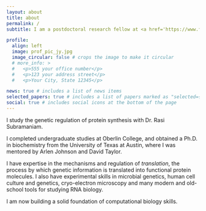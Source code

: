 ```yaml
---
layout: about
title: about
permalink: /
subtitle: I am a postdoctoral research fellow at <a href='https://www.fredhutch.org'>Fred Hutch</a> in <a href='https://www.rasilab.org'>Rasi Subramaniam's lab</a>.

profile:
  align: left
  image: prof_pic_jy.jpg
  image_circular: false # crops the image to make it circular
  # more_info: >
  #   <p>555 your office number</p>
  #   <p>123 your address street</p>
  #   <p>Your City, State 12345</p>

news: true # includes a list of news items
selected_papers: true # includes a list of papers marked as "selected={true}"
social: true # includes social icons at the bottom of the page
---
```


I study the genetic regulation of protein synthesis with Dr. Rasi Subramaniam.

I completed undergraduate studies at Oberlin College,
and obtained a Ph.D. in biochemistry from the University of Texas at Austin,
where I was mentored by Arlen Johnson and David Taylor.

I have expertise in the mechanisms and regulation of *translation*, the process by which
genetic information is translated into functional protein molecules.
I also have experimental skills in microbial genetics, human cell culture and genetics,
cryo-electron microscopy and many modern and old-school tools for studying RNA biology.

I am now building a solid foundation of computational biology skills.

<!-- Put your address / P.O. box / other info right below your picture. You can also disable any of these elements by editing `profile` property of the YAML header of your `_pages/about.md`. Edit `_bibliography/papers.bib` and Jekyll will render your [publications page](/al-folio/publications/) automatically.

Link to your social media connections, too. This theme is set up to use [Font Awesome icons](https://fontawesome.com/) and [Academicons](https://jpswalsh.github.io/academicons/), like the ones below. Add your Facebook, Twitter, LinkedIn, Google Scholar, or just disable all of them. -->
